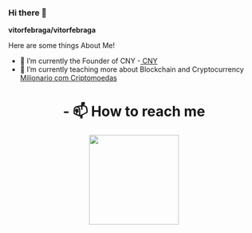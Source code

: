 
### Hi there 👋


**vitorfebraga/vitorfebraga** 

Here are some things About Me!

- 🔭 I’m currently the Founder of CNY
     -[ CNY ](https://createnewyear.com) 
- 🌱 I’m currently teaching more about Blockchain and Cryptocurrency [ Milionario com Criptomoedas ](https://www.milionariocomcriptomoedas.website/)






<h1 align="center">- 📫 How to reach me</h1>
<div align="center">
<img width="180px" src="https://ik.imagekit.io/kxgs2j3ypn9/qr.ioi.tw_A6qMGure0.png?updatedAt=1633754831157">
</div>


